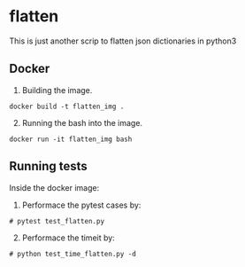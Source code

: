 # flatten
This is just another scrip to flatten json dictionaries in python3

## Docker
1. Building the image.
```
docker build -t flatten_img .
```
2. Running the bash into the image.
```
docker run -it flatten_img bash
```

## Running tests
Inside the docker image:
1. Performace the pytest cases by:
```
# pytest test_flatten.py 
```
2. Performace the timeit by:
```
# python test_time_flatten.py -d
```

